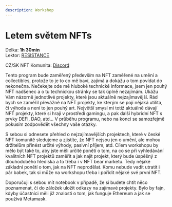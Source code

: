 ```yaml
---
description: Workshop
---
```


# Letem světem NFTs

Délka: **1h 30min**\
Lektor: [RΞSISTANCΞ](../../prednasejici.md#rkssistancks)

CZ/SK NFT Komunita: [Discord](https://discord.gg/KDDz6GCG)

Tento program bude zaměřený především na NFT zaměřené na umění a collectibles, protože to je to co mě baví, zajímá a dokážu o tom povídat do nekonečna. Nečekejte ode mě hluboké technické informace, jsem jen pouhý NFT nadšenec a o tu technickou stránky se tak úplně nezajímám. Ukážu Vám názorně jednotlivé projekty, které jsou aktuálně nejzajímavější. Rád bych se zaměřil převážně na NFT projekty, ke kterým se pojí nějaká utilita, či výhoda a není to jen pouhý art. Největší smysl mi totiž aktuálně dávají NFT projekty, které si hrají v prostředí gamingu, a pak další hybridní NFT s prvky DEFI, DAO, atd... V průběhu programu, nebo na konci se samozřejmě pokusím zodpovědět všechny vaše otázky.

S sebou si odnesete přehled o nejzajímavějších projektech, které v české NFT komunitě sledujeme a zjistíte, že NFT nejsou jen o umění, ale mohou držitelům přinést určité výhody, pasivní příjem, atd. Cílem workshopu by mělo být také to, aby jste měli určité ponětí o tom, na co se při vyhledávání kvalitních NFT projektů zaměřit a jak najít projekt, který bude úspěšný z dlouhodobého hlediska a to třeba i v NFT bear marketu. Tedy nějaké základní ponětí o tom, jak na NFT neprodělat. Komu nebude vadit utratit i pár babek, tak si může na workshopu třeba i pořídit nějaké své první NFT.

Doporučuji s sebou mít notebook v případě, že si budete chtít něco poznamenat, či do záložek uložit odkazy na zajímavé projekty. Bylo by fajn, kdyby účastníci měli již znalosti o tom, jak funguje Ethereum a jak se používá Metamask.

